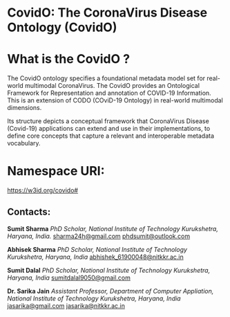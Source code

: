 # CovidO: The CoronaVirus Disease Ontology (CovidO)

# What is the CovidO ?
The CovidO ontology specifies a foundational metadata model set for real-world multimodal CoronaVirus. The CovidO provides an Ontological Framework for Representation and annotation of COVID-19 Information. This is an extension of CODO (COviD-19 Ontology) in real-world multimodal dimensions. 

Its structure depicts a conceptual framework that CoronaVirus Disease (Covid-19) applications can extend and use in their implementations, to define core concepts that capture a relevant and interoperable metadata vocabulary.

# Namespace URI:
https://w3id.org/covido#

## Contacts:
**Sumit Sharma**
*PhD Scholar, National Institute of Technology Kurukshetra, Haryana, India.*
<sharma24h@gmail.com>
<phdsumit@outlook.com>

**Abhisek Sharma**
*PhD Scholar, National Institute of Technology Kurukshetra, Haryana, India*
<abhishek_61900048@nitkkr.ac.in>

**Sumit Dalal**
*PhD Scholar, National Institute of Technology Kurukshetra, Haryana, India*
<sumitdalal9050@gmail.com>

**Dr. Sarika Jain**
*Assistant Professor, Department of Computer Appliation, National Institute of Technology Kurukshetra, Haryana, India*
<jasarika@gmail.com>
<jasarika@nitkkr.ac.in>

